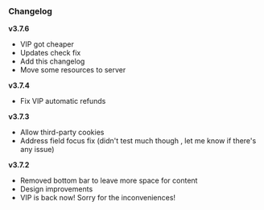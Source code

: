 ### Changelog

**v3.7.6**
- VIP got cheaper
- Updates check fix
- Add this changelog
- Move some resources to server

**v3.7.4**
- Fix VIP automatic refunds 
  
**v3.7.3**
- Allow third-party cookies
- Address field focus fix (didn't test much though , let me know if there's any issue)
  
**v3.7.2**
- Removed bottom bar to leave more space for content
- Design improvements
- VIP is back now! Sorry for the inconveniences!
